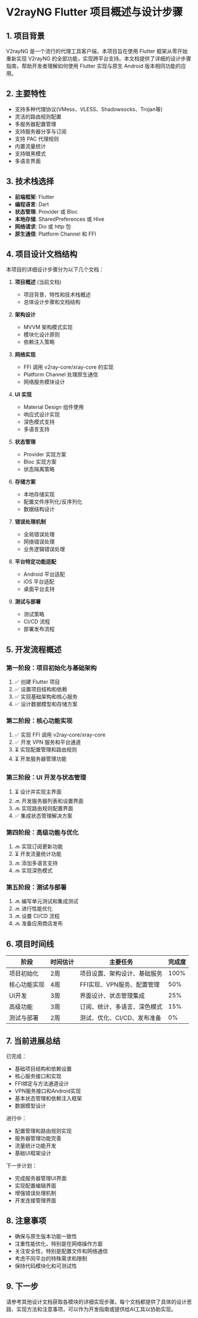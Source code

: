 # V2rayNG Flutter 项目概述与设计步骤

## 1. 项目背景

V2rayNG 是一个流行的代理工具客户端，本项目旨在使用 Flutter 框架从零开始重新实现 V2rayNG 的全部功能，实现跨平台支持。本文档提供了详细的设计步骤指南，帮助开发者理解如何使用 Flutter 实现与原生 Android 版本相同功能的应用。

## 2. 主要特性

- 支持多种代理协议(VMess、VLESS、Shadowsocks、Trojan等)
- 灵活的路由规则配置
- 多服务器配置管理
- 支持服务器分享与订阅
- 支持 PAC 代理规则
- 内置流量统计
- 支持暗黑模式
- 多语言界面

## 3. 技术栈选择

- **前端框架**: Flutter
- **编程语言**: Dart
- **状态管理**: Provider 或 Bloc
- **本地存储**: SharedPreferences 或 Hive
- **网络请求**: Dio 或 http 包
- **原生通信**: Platform Channel 和 FFI

## 4. 项目设计文档结构

本项目的详细设计步骤分为以下几个文档：

1. **项目概述** (当前文档)
   - 项目背景、特性和技术栈概述
   - 总体设计步骤和文档结构

2. **架构设计**
   - MVVM 架构模式实现
   - 模块化设计原则
   - 依赖注入策略

3. **网络实现**
   - FFI 调用 v2ray-core/xray-core 的实现
   - Platform Channel 处理原生通信
   - 网络服务模块设计

4. **UI 实现**
   - Material Design 组件使用
   - 响应式设计实现
   - 深色模式支持
   - 多语言支持

5. **状态管理**
   - Provider 实现方案
   - Bloc 实现方案
   - 状态隔离策略

6. **存储方案**
   - 本地存储实现
   - 配置文件序列化/反序列化
   - 数据结构设计

7. **错误处理机制**
   - 全局错误处理
   - 网络错误处理
   - 业务逻辑错误处理

8. **平台特定功能适配**
   - Android 平台适配
   - iOS 平台适配
   - 桌面平台支持

9. **测试与部署**
   - 测试策略
   - CI/CD 流程
   - 部署发布流程

## 5. 开发流程概述

### 第一阶段：项目初始化与基础架构

1. ✅ 创建 Flutter 项目
2. ✅ 设置项目结构和依赖
3. ✅ 实现基础架构和核心服务
4. ✅ 设计数据模型和存储方案

### 第二阶段：核心功能实现

1. ✅ 实现 FFI 调用 v2ray-core/xray-core
2. ✅ 开发 VPN 服务和平台通道
3. ⏳ 实现配置管理和路由规则
4. ⏳ 开发服务器管理功能

### 第三阶段：UI 开发与状态管理

1. ⏳ 设计并实现主界面
2. 🔜 开发服务器列表和设置界面
3. 🔜 实现路由规则配置界面
4. ✅ 集成状态管理解决方案

### 第四阶段：高级功能与优化

1. 🔜 实现订阅更新功能
2. ⏳ 开发流量统计功能
3. 🔜 添加多语言支持
4. 🔜 实现深色模式

### 第五阶段：测试与部署

1. 🔜 编写单元测试和集成测试
2. 🔜 进行性能优化
3. 🔜 设置 CI/CD 流程
4. 🔜 准备应用商店发布

## 6. 项目时间线

| 阶段 | 时间估计 | 主要任务 | 完成度 |
|------|----------|----------|---------|
| 项目初始化 | 2周 | 项目设置、架构设计、基础服务 | 100% |
| 核心功能实现 | 4周 | FFI实现、VPN服务、配置管理 | 50% |
| UI开发 | 3周 | 界面设计、状态管理集成 | 25% |
| 高级功能 | 3周 | 订阅、统计、多语言、深色模式 | 15% |
| 测试与部署 | 2周 | 测试、优化、CI/CD、发布准备 | 0% |

## 7. 当前进展总结

已完成：
- 基础项目结构和依赖设置
- 核心服务接口和实现
- FFI绑定与方法通道设计
- VPN服务接口和Android实现
- 基本状态管理和依赖注入框架
- 数据模型设计

进行中：
- 配置管理和路由规则实现
- 服务器管理功能完善
- 流量统计功能开发
- 基础UI框架设计

下一步计划：
- 完成服务器管理UI界面
- 实现配置编辑界面
- 增强错误处理机制
- 开发连接管理界面

## 8. 注意事项

- 确保与原生版本功能一致性
- 注重性能优化，特别是在网络操作方面
- 关注安全性，特别是配置文件和网络通信
- 考虑不同平台的特殊需求和限制
- 保持代码模块化和可测试性

## 9. 下一步

请参考其他设计文档获取各模块的详细实现步骤。每个文档都提供了具体的设计思路、实现方法和注意事项，可以作为开发指南或提供给AI工具以协助实现。